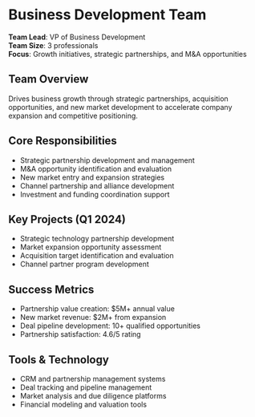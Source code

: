 # Business Development Team

**Team Lead**: VP of Business Development  
**Team Size**: 3 professionals  
**Focus**: Growth initiatives, strategic partnerships, and M&A opportunities  

## Team Overview
Drives business growth through strategic partnerships, acquisition opportunities, and new market development to accelerate company expansion and competitive positioning.

## Core Responsibilities
- Strategic partnership development and management
- M&A opportunity identification and evaluation
- New market entry and expansion strategies
- Channel partnership and alliance development
- Investment and funding coordination support

## Key Projects (Q1 2024)
- Strategic technology partnership development
- Market expansion opportunity assessment
- Acquisition target identification and evaluation
- Channel partner program development

## Success Metrics
- Partnership value creation: $5M+ annual value
- New market revenue: $2M+ from expansion
- Deal pipeline development: 10+ qualified opportunities
- Partnership satisfaction: 4.6/5 rating

## Tools & Technology
- CRM and partnership management systems
- Deal tracking and pipeline management
- Market analysis and due diligence platforms
- Financial modeling and valuation tools 